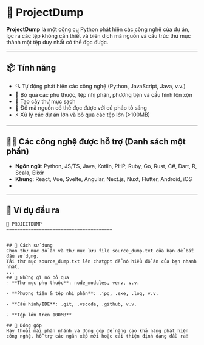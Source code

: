 # 🚀 ProjectDump

**ProjectDump** là một công cụ Python phát hiện các công nghệ của dự án, lọc ra các tệp không cần thiết và biên dịch mã nguồn và cấu trúc thư mục thành một tệp duy nhất có thể đọc được.

---

## 📦 Tính năng

- 🔍 Tự động phát hiện các công nghệ (Python, JavaScript, Java, v.v.)
- 🧹 Bỏ qua các phụ thuộc, tệp nhị phân, phương tiện và cấu hình lộn xộn
- 🌲 Tạo cây thư mục sạch
- 📄 Đổ mã nguồn có thể đọc được với cú pháp tô sáng
- ⚡ Xử lý các dự án lớn và bỏ qua các tệp lớn (>100MB)

---

## 🧑‍💻 Các công nghệ được hỗ trợ (Danh sách một phần)

- **Ngôn ngữ**: Python, JS/TS, Java, Kotlin, PHP, Ruby, Go, Rust, C#, Dart, R, Scala, Elixir
- **Khung**: React, Vue, Svelte, Angular, Next.js, Nuxt, Flutter, Android, iOS
- 
---
## 📂 Ví dụ đầu ra
```
🚀 PROJECTDUMP
=======================================


## 🚀 Cách sử dụng
Chọn thư mục đồ án và thư mục lưu file source_dump.txt của bạn để bắt đầu sử dụng. 
Tải thư mục source_dump.txt lên chatgpt để nó hiểu đồ án của bạn nhanh nhất.
...
## 📁 Những gì nó bỏ qua
- **Thư mục phụ thuộc**: node_modules, venv, v.v.

- **Phương tiện & tệp nhị phân**: .jpg, .exe, .log, v.v.

- **Cấu hình/IDE**: .git, .vscode, .github, v.v.

- **Tệp lớn trên 100MB**

## 🤝 Đóng góp
Hãy thoải mái phân nhánh và đóng góp để nâng cao khả năng phát hiện công nghệ, hỗ trợ các ngăn xếp mới hoặc cải thiện định dạng đầu ra!
